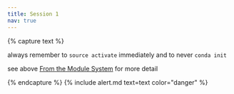 ```yaml
---
title: Session 1
nav: true
--- 
```



{% capture text %}

always remember to ```source activate``` immediately and to never ```conda init```

see above [From the Module System](#from-the-module-system) for more detail

{% endcapture %}
{% include alert.md text=text color="danger" %}
